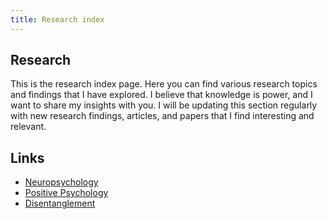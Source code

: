 ```yaml
---
title: Research index
---
```


## Research

This is the research index page. Here you can find various research topics and findings that I have explored. I believe that knowledge is power, and I want to share my insights with you.
I will be updating this section regularly with new research findings, articles, and papers that I find interesting and relevant.

## Links

- [Neuropsychology](./neuropsychology)
- [Positive Psychology](./positive.md)
- [Disentanglement](./disentangling.md)
